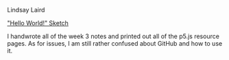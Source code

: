 Lindsay Laird

["Hello World!" Sketch](https://lindsayelaird.github.io/120-work/hw-3/)

I handwrote all of the week 3 notes and printed out all of the p5.js resource pages. As for issues, I am still rather confused about GitHub and how to use it. 
